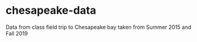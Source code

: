 # chesapeake-data
Data from class field trip to Chesapeake bay taken from Summer 2015 and Fall 2019
